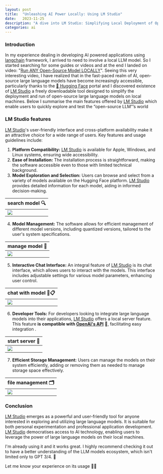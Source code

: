 ```yaml
---
layout: post
title:  "Unleashing AI Power Locally: Using LM Studio"
date:   2023-11-25
description: "A dive into LM Studio: Simplifying Local Deployment of Open-Source Large Language Models."
categories: ai
---
```


### Introduction

In my experience dealing in developing AI powered applications using [langchain] framework, I arrived to need to involve a local LLM model. So I started searching for some guides or videos and at the end I landed on video: "[Run ANY Open-Source Model LOCALLY][video1]". Seeing this very interesting video, I have realized that in the fast-paced realm of AI, open-source large language models have become increasingly accessible, particularly thanks to the [🤗 Hugging Face] portal and I discovered existence of [LM Studio] a freely downloadable tool designed to simplify the deployment and run of open-source large language models on local machines. Below I summarise the main features offered by [LM Studio] which enable users to quickly explore and test the “open-source LLM”’s world

### LM Studio features

[LM Studio]'s user-friendly interface and cross-platform availability make it an attractive choice for a wide range of users. Key features and usage guidelines include:

1. **Platform Compatibility:** [LM Studio] is available for Apple, Windows, and Linux systems, ensuring wide accessibility.
2. **Ease of Installation:** The installation process is straightforward, making the software accessible even to those with limited technical background.
3. **Model Exploration and Selection:** Users can browse and select from a variety of models available on the Hugging Face platform. [LM Studio] provides detailed information for each model, aiding in informed decision-making.

|  search model 🔍|
| ------- |
| ![][sh3] |

4. **Model Management:** The software allows for efficient management of different model versions, including quantized versions, tailored to the user's system specifications.

|  manage model 👀|
| ------- |
| ![][sh4] |  

5. **Interactive Chat Interface:** An integral feature of [LM Studio] is its chat interface, which allows users to interact with the models. This interface includes adjustable settings for various model parameters, enhancing user control.

| chat with model 💬📋|
| ------- |
| ![][sh5] |  

6. **Developer Tools:** For developers looking to integrate large language models into their applications, [LM Studio] offers a local server feature. This feature **is compatible with [OpenAI's API][openai-api]** 🤩, facilitating easy integration .

| start server 🚀|
| ------- |
| ![][sh6] |  

7. **Efficient Storage Management:** Users can manage the models on their system efficiently, adding or removing them as needed to manage storage space effectively.

|  file management 🗂️|
| ------- |
| ![][sh7] |  


### Conclusion

[LM Studio] emerges as a powerful and user-friendly tool for anyone interested in exploring and utilizing large language models. It is suitable for both personal experimentation and professional application development. [LM Studio] democratises access to AI technology, enabling users to leverage the power of large language models on their local machines.

I'm already using it and it works great. I highly recommend checking it out to have a better understanding of the LLM models ecosystem, which isn't limited only to GPT 3/4. 🤨

Let me know your experience on its usage 💬👋

[🤗 Hugging Face]: https://huggingface.co
[LM Studio]: https://lmstudio.ai
[video1]: https://www.youtube.com/watch?v=yBI1nPep72Q
[langchain]: https://www.langchain.com
[openai-api]: https://openai.com/blog/openai-api
[sh3]: ../../../../assets/LMStudio/LMStudio_1.png
[sh4]: ../../../../assets/LMStudio/LMStudio_2.png
[sh5]: ../../../../assets/LMStudio/LMStudio_3.png
[sh6]: ../../../../assets/LMStudio/LMStudio_4.png
[sh7]: ../../../../assets/LMStudio/LMStudio_5.png